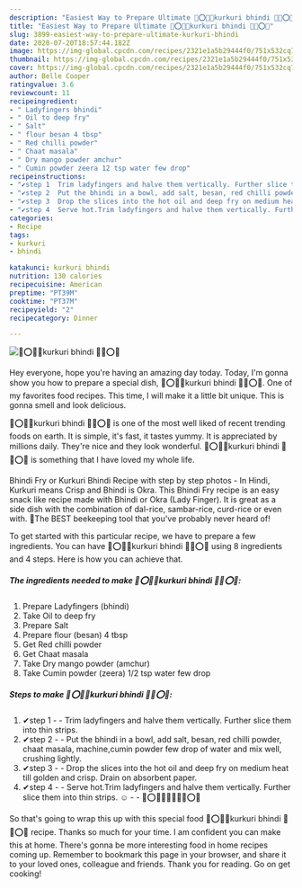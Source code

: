 ```yaml
---
description: "Easiest Way to Prepare Ultimate 🔵⭕🔵🌹kurkuri bhindi 🌹🔵⭕🔵"
title: "Easiest Way to Prepare Ultimate 🔵⭕🔵🌹kurkuri bhindi 🌹🔵⭕🔵"
slug: 3899-easiest-way-to-prepare-ultimate-kurkuri-bhindi
date: 2020-07-20T18:57:44.182Z
image: https://img-global.cpcdn.com/recipes/2321e1a5b29444f0/751x532cq70/🔵⭕🔵🌹kurkuri-bhindi-🌹🔵⭕🔵-recipe-main-photo.jpg
thumbnail: https://img-global.cpcdn.com/recipes/2321e1a5b29444f0/751x532cq70/🔵⭕🔵🌹kurkuri-bhindi-🌹🔵⭕🔵-recipe-main-photo.jpg
cover: https://img-global.cpcdn.com/recipes/2321e1a5b29444f0/751x532cq70/🔵⭕🔵🌹kurkuri-bhindi-🌹🔵⭕🔵-recipe-main-photo.jpg
author: Belle Cooper
ratingvalue: 3.6
reviewcount: 11
recipeingredient:
- " Ladyfingers bhindi"
- " Oil to deep fry"
- " Salt"
- " flour besan 4 tbsp"
- " Red chilli powder"
- " Chaat masala"
- " Dry mango powder amchur"
- " Cumin powder zeera 12 tsp water few drop"
recipeinstructions:
- "✔step 1  Trim ladyfingers and halve them vertically. Further slice them into thin strips."
- "✔step 2  Put the bhindi in a bowl, add salt, besan, red chilli powder, chaat masala, machine,cumin powder few drop of water and mix well, crushing lightly."
- "✔step 3  Drop the slices into the hot oil and deep fry on medium heat till golden and crisp. Drain on absorbent paper."
- "✔step 4  Serve hot.Trim ladyfingers and halve them vertically. Further slice them into thin strips. ☺   🔵⭕🔵📛📛📛📛🔵⭕🔵"
categories:
- Recipe
tags:
- kurkuri
- bhindi

katakunci: kurkuri bhindi 
nutrition: 130 calories
recipecuisine: American
preptime: "PT39M"
cooktime: "PT37M"
recipeyield: "2"
recipecategory: Dinner

---
```



![🔵⭕🔵🌹kurkuri bhindi 🌹🔵⭕🔵](https://img-global.cpcdn.com/recipes/2321e1a5b29444f0/751x532cq70/🔵⭕🔵🌹kurkuri-bhindi-🌹🔵⭕🔵-recipe-main-photo.jpg)

Hey everyone, hope you're having an amazing day today. Today, I'm gonna show you how to prepare a special dish, 🔵⭕🔵🌹kurkuri bhindi 🌹🔵⭕🔵. One of my favorites food recipes. This time, I will make it a little bit unique. This is gonna smell and look delicious.

🔵⭕🔵🌹kurkuri bhindi 🌹🔵⭕🔵 is one of the most well liked of recent trending foods on earth. It is simple, it's fast, it tastes yummy. It is appreciated by millions daily. They're nice and they look wonderful. 🔵⭕🔵🌹kurkuri bhindi 🌹🔵⭕🔵 is something that I have loved my whole life.

Bhindi Fry or Kurkuri Bhindi Recipe with step by step photos - In Hindi, Kurkuri means Crisp and Bhindi is Okra. This Bhindi Fry recipe is an easy snack like recipe made with Bhindi or Okra (Lady Finger). It is great as a side dish with the combination of dal-rice, sambar-rice, curd-rice or even with. 🔵The BEST beekeeping tool that you&#39;ve probably never heard of!


To get started with this particular recipe, we have to prepare a few ingredients. You can have 🔵⭕🔵🌹kurkuri bhindi 🌹🔵⭕🔵 using 8 ingredients and 4 steps. Here is how you can achieve that.

<!--inarticleads1-->

##### The ingredients needed to make 🔵⭕🔵🌹kurkuri bhindi 🌹🔵⭕🔵:

1. Prepare  Ladyfingers (bhindi)
1. Take  Oil to deep fry
1. Prepare  Salt
1. Prepare  flour (besan) 4 tbsp
1. Get  Red chilli powder
1. Get  Chaat masala
1. Take  Dry mango powder (amchur)
1. Take  Cumin powder (zeera) 1/2 tsp water few drop




<!--inarticleads2-->

##### Steps to make 🔵⭕🔵🌹kurkuri bhindi 🌹🔵⭕🔵:

1. ✔step 1 -  - Trim ladyfingers and halve them vertically. Further slice them into thin strips.
1. ✔step 2 -  - Put the bhindi in a bowl, add salt, besan, red chilli powder, chaat masala, machine,cumin powder few drop of water and mix well, crushing lightly.
1. ✔step 3 -  - Drop the slices into the hot oil and deep fry on medium heat till golden and crisp. Drain on absorbent paper.
1. ✔step 4 -  - Serve hot.Trim ladyfingers and halve them vertically. Further slice them into thin strips. ☺ -  -  🔵⭕🔵📛📛📛📛🔵⭕🔵




So that's going to wrap this up with this special food 🔵⭕🔵🌹kurkuri bhindi 🌹🔵⭕🔵 recipe. Thanks so much for your time. I am confident you can make this at home. There's gonna be more interesting food in home recipes coming up. Remember to bookmark this page in your browser, and share it to your loved ones, colleague and friends. Thank you for reading. Go on get cooking!
